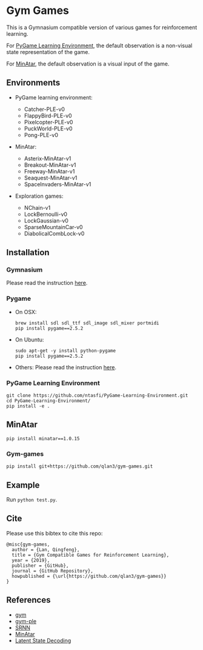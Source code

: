 # Gym Games

This is a Gymnasium compatible version of various games for reinforcement learning.

For [PyGame Learning Environment](https://pygame-learning-environment.readthedocs.io/en/latest/user/games.html), the default observation is a non-visual state representation of the game. 

For [MinAtar](https://github.com/kenjyoung/MinAtar), the default observation is a visual input of the game.

## Environments

- PyGame learning environment:
  - Catcher-PLE-v0
  - FlappyBird-PLE-v0
  - Pixelcopter-PLE-v0
  - PuckWorld-PLE-v0
  - Pong-PLE-v0

- MinAtar:
  - Asterix-MinAtar-v1
  - Breakout-MinAtar-v1
  - Freeway-MinAtar-v1
  - Seaquest-MinAtar-v1
  - SpaceInvaders-MinAtar-v1

- Exploration games:
  - NChain-v1
  - LockBernoulli-v0
  - LockGaussian-v0
  - SparseMountainCar-v0
  - DiabolicalCombLock-v0

## Installation

### Gymnasium

Please read the instruction [here](https://github.com/Farama-Foundation/Gymnasium).

### Pygame

- On OSX:

      brew install sdl sdl_ttf sdl_image sdl_mixer portmidi
      pip install pygame==2.5.2

- On Ubuntu:

      sudo apt-get -y install python-pygame
      pip install pygame==2.5.2

- Others: Please read the instruction [here](http://www.pygame.org/wiki/GettingStarted#Pygame%20Installation).

### PyGame Learning Environment

    git clone https://github.com/ntasfi/PyGame-Learning-Environment.git
    cd PyGame-Learning-Environment/
    pip install -e .

## MinAtar

    pip install minatar==1.0.15

### Gym-games

    pip install git+https://github.com/qlan3/gym-games.git

## Example

Run ``python test.py``.


## Cite

Please use this bibtex to cite this repo:

```
@misc{gym-games,
  author = {Lan, Qingfeng},
  title = {Gym Compatible Games for Reinforcement Learning},
  year = {2019},
  publisher = {GitHub},
  journal = {GitHub Repository},
  howpublished = {\url{https://github.com/qlan3/gym-games}}
}
```

## References

- [gym](https://github.com/openai/gym/tree/master/)
- [gym-ple](https://github.com/lusob/gym-ple)
- [SRNN](https://github.com/VincentLiu3/SRNN)
- [MinAtar](https://github.com/kenjyoung/MinAtar)
- [Latent State Decoding](https://github.com/microsoft/StateDecoding)